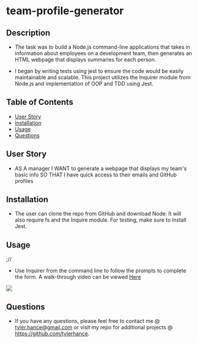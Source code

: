 # team-profile-generator  

<h2>Description</h2>

*   The task was to build a Node.js command-line applications that takes in information about employees on a development team, then generates an HTML webpage that displays summaries for each person. 

* I began by writing tests using jest to ensure the code would be easily maintainable and scalable. This project utilizes the Inquirer module from Node.js and implementation of OOP and TDD using Jest.

## Table of Contents
* [User Story](#userstory)
* [Installation](#installation)
* [Usage](#usage)
* [Questions](#questions)

<h2>User Story</h2>

*   AS A manager
    I WANT to generate a webpage that displays my team's basic info
    SO THAT I have quick access to their emails and GitHub profiles

<h2>Installation</h2>

* The user can clone the repo from GitHub and download Node. It will also require fs and the Inquire module. For testing, make sure to install Jest.

<h2>Usage</h2>;//

* Use Inquirer from the command line to follow the prompts to complete the form. A walk-through video can be viewed [Here](https://drive.google.com/file/d/15EzGw7XT8Q5v4nO5FjTXcMAe3_USHiMX/view)<br>
<img src="./assets/image/teamprofile.png">

<h2>Questions</h2>

* If you have any questions, please feel free to contact me @ tyler.hance@gmail.com or visit my repo for additional projects @ https://github.com/tylerhance.
